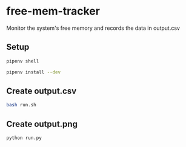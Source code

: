 # free-mem-tracker
Monitor the system's free memory and records the data in output.csv

## Setup

```bash
pipenv shell
```

```bash
pipenv install --dev
```

## Create output.csv

```bash
bash run.sh 
```

## Create output.png

```bash
python run.py 
```

